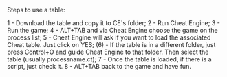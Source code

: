 Steps to use a table:

1 - Download the table and copy it to CE´s folder;
2 - Run Cheat Engine;
3 - Run the game;
4 - ALT+TAB and via Cheat Engine choose the game on the process list;
5 - Cheat Engine will ask if you want to load the associated Cheat table. Just click on YES;
(6) - If the table is in a different folder, just press Control+O and guide Cheat Engine to that folder. Then select the table (usually processname.ct);
7 - Once the table is loaded, if there is a script, just check it.
8 - ALT+TAB back to the game and have fun.
